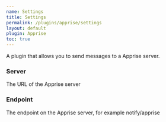 ```yaml
---
name: Settings
title: Settings
permalink: /plugins/apprise/settings
layout: default
plugin: Apprise
toc: true
---
```


A plugin that allows you to send messages to a Apprise server.

### Server
The URL of the Apprise server

### Endpoint
The endpoint on the Apprise server, for example notify/apprise